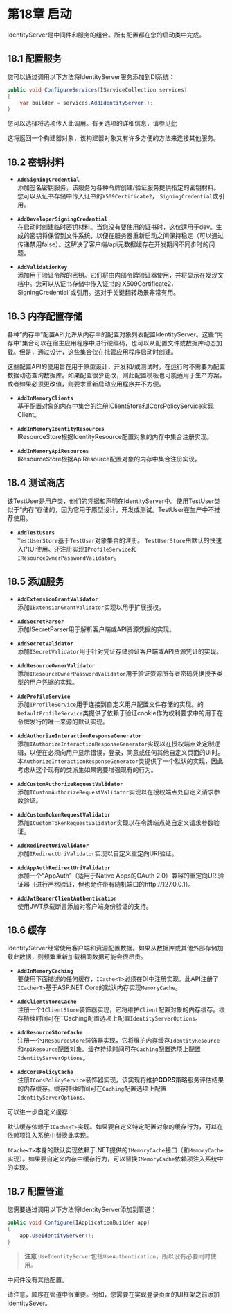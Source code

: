 # 第18章 启动
IdentityServer是中间件和服务的组合。所有配置都在您的启动类中完成。   

## 18.1 配置服务
您可以通过调用以下方法将IdentityServer服务添加到DI系统：   
``` C#
public void ConfigureServices(IServiceCollection services)
{
    var builder = services.AddIdentityServer();
}
```   

您可以选择将选项传入此调用。有关选项的详细信息，请参见[此](https://github.com/thinksjay/IdentityServer4/blob/master/%E7%AC%AC61%E7%AB%A0%20IdentityServer%20Options.md)   

这将返回一个构建器对象，该构建器对象又有许多方便的方法来连接其他服务。   

## 18.2 密钥材料
* **`AddSigningCredential`**    
添加签名密钥服务，该服务为各种令牌创建/验证服务提供指定的密钥材料。您可以从证书存储中传入证书的`X509Certificate2`， `SigningCredential`或引用。   

* **`AddDeveloperSigningCredential`**   
在启动时创建临时密钥材料。当您没有要使用的证书时，这仅适用于dev。生成的密钥将保留到文件系统，以便在服务器重新启动之间保持稳定（可以通过传递禁用false）。这解决了客户端/api元数据缓存在开发期间不同步时的问题。   

* **`AddValidationKey`**   
添加用于验证令牌的密钥。它们将由内部令牌验证器使用，并将显示在发现文档中。您可以从证书存储中传入证书的  X509Certificate2`，`SigningCredential`或引用。这对于关键翻转场景非常有用。   

## 18.3 内存配置存储
各种“内存中”配置API允许从内存中的配置对象列表配置IdentityServer。这些“内存中”集合可以在宿主应用程序中进行硬编码，也可以从配置文件或数据库动态加载。但是，通过设计，这些集合仅在托管应用程序启动时创建。   

这些配置API的使用旨在用于原型设计，开发和/或测试时，在运行时不需要为配置数据动态查询数据库。如果配置很少更改，则此配置模板也可能适用于生产方案，或者如果必须更改值，则要求重新启动应用程序并不方便。   

* **`AddInMemoryClients`**   
基于配置对象的内存中集合的注册IClientStore和ICorsPolicyService实现Client。   

* **`AddInMemoryIdentityResources`**   
IResourceStore根据IdentityResource配置对象的内存中集合注册实现。   

* **`AddInMemoryApiResources`**   
IResourceStore根据ApiResource配置对象的内存中集合注册实现。   

## 18.4 测试商店
该TestUser是用户类，他们的凭据和声明在IdentityServer中。使用TestUser类似于“内存”存储的，因为它用于原型设计，开发或测试。TestUser在生产中不推荐使用。

* **`AddTestUsers`**   
`TestUserStore`基于`TestUser`对象集合的注册。 `TestUserStore`由默认的快速入门UI使用。还注册实现`IProfileService`和`IResourceOwnerPasswordValidator`。
## 18.5 添加服务
* **`AddExtensionGrantValidator`**   
添加`IExtensionGrantValidator`实现以用于扩展授权。   

* **`AddSecretParser`**   
添加ISecretParser用于解析客户端或API资源凭据的实现。  

* **`AddSecretValidator`**  
添加`ISecretValidator`用于针对凭证存储验证客户端或API资源凭证的实现。  

* **`AddResourceOwnerValidator`**  
添加`IResourceOwnerPasswordValidator`用于验证资源所有者密码凭据授予类型的用户凭据的实现。  

* **`AddProfileService`**  
添加`IProfileService`用于连接到自定义用户配置文件存储的实现。的`DefaultProfileService`类提供了依赖于验证cookie作为权利要求中的用于在令牌发行的唯一来源的默认实现。  

* **`AddAuthorizeInteractionResponseGenerator`**  
添加`IAuthorizeInteractionResponseGenerator`实现以在授权端点处定制逻辑，以便在必须向用户显示错误，登录，同意或任何其他自定义页面的UI时。本`AuthorizeInteractionResponseGenerator`类提供了一个默认的实现，因此考虑从这个现有的类派生如果需要增强现有的行为。   

* **`AddCustomAuthorizeRequestValidator`**  
添加`ICustomAuthorizeRequestValidator`实现以在授权端点处自定义请求参数验证。  

* **`AddCustomTokenRequestValidator`**  
添加`ICustomTokenRequestValidator`实现以在令牌端点处自定义请求参数验证。  

* **`AddRedirectUriValidator`**  
添加`IRedirectUriValidator`实现以自定义重定向URI验证。  

* **`AddAppAuthRedirectUriValidator`**  
添加一个“AppAuth”（适用于Native Apps的OAuth 2.0）兼容的重定向URI验证器（进行严格验证，但也允许带有随机端口的http://127.0.0.1）。  

* **`AddJwtBearerClientAuthentication`**  
使用JWT承载断言添加对客户端身份验证的支持。

## 18.6 缓存
IdentityServer经常使用客户端和资源配置数据。如果从数据库或其他外部存储加载此数据，则频繁重新加载相同数据可能会很昂贵。

* **`AddInMemoryCaching`**  
要使用下面描述的任何缓存，`ICache<T>`必须在DI中注册实现。此API注册了`ICache<T>`基于ASP.NET Core的默认内存实现`MemoryCache`。  

* **`AddClientStoreCache`**  
注册一个`IClientStore`装饰器实现，它将维护`Client`配置对象的内存缓存。缓存持续时间可在``Caching配置选项上配置`IdentityServerOptions`。  

* **`AddResourceStoreCache`**  
注册一个`IResourceStore`装饰器实现，它将维护内存缓存`IdentityResource`和`ApiResource`配置对象。缓存持续时间可在`Caching`配置选项上配置`IdentityServerOptions`。  

* **`AddCorsPolicyCache`**  
注册`ICorsPolicyService`装饰器实现，该实现将维护**CORS**策略服务评估结果的内存缓存。缓存持续时间可在`Caching`配置选项上配置`IdentityServerOptions`。  

可以进一步自定义缓存：  

默认缓存依赖于`ICache<T>`实现。如果要自定义特定配置对象的缓存行为，可以在依赖项注入系统中替换此实现。

`ICache<T>`本身的默认实现依赖于.NET提供的`IMemoryCache`接口（和`MemoryCache`实现）。如果要自定义内存中缓存行为，可以替换`IMemoryCache`依赖项注入系统中的实现。

## 18.7 配置管道
您需要通过调用以下方法将IdentityServer添加到管道：  

``` C#
public void Configure(IApplicationBuilder app)
{
    app.UseIdentityServer();
}
```   

> **注意**
`UseIdentityServer`包括`UseAuthentication`，所以没有必要同时使用。   

中间件没有其他配置。   

请注意，顺序在管道中很重要。例如，您需要在实现登录页面的UI框架之前添加IdentitySever。